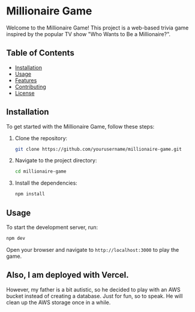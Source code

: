 # Millionaire Game

Welcome to the Millionaire Game! This project is a web-based trivia game inspired by the popular TV show "Who Wants to Be a Millionaire?".

## Table of Contents

- [Installation](#installation)
- [Usage](#usage)
- [Features](#features)
- [Contributing](#contributing)
- [License](#license)

## Installation

To get started with the Millionaire Game, follow these steps:

1. Clone the repository:
   ```bash
   git clone https://github.com/yourusername/millionaire-game.git
   ```
2. Navigate to the project directory:
   ```bash
   cd millionaire-game
   ```
3. Install the dependencies:
   ```bash
   npm install
   ```

## Usage

To start the development server, run:

```bash
npm dev
```

Open your browser and navigate to `http://localhost:3000` to play the game.


## Also, I am deployed with Vercel. 
However, my father is a bit autistic, so he decided to play with an AWS bucket instead of creating a database. 
Just for fun, so to speak. He will clean up the AWS storage once in a while.
